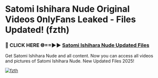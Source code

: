 # Satomi Ishihara Nude Original Videos 0nlyFans Leaked - Files Updated! (fzth)

<h3>🔴 CLICK HERE 🌐==►► <a href="https://tinyurl.com/y5r63du9" rel="nofollow">Satomi Ishihara Nude Updated Files</a></h3>

Get Satomi Ishihara Nude and all content. Now you can access all videos and pictures of Satomi Ishihara Nude. New Updated Files 2025!

[![fzth](https://i.imgur.com/UVo9nyh.gif)](https://tinyurl.com/y5r63du9)